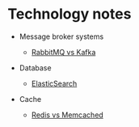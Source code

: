 # Technology notes

- Message broker systems
  - [RabbitMQ vs Kafka](https://dodangquan.blogspot.com/2018/10/rabbitmq-va-kafka-phan-1-hai-he-thong-truyen-tin-khac-nhau.html)

- Database
  - [ElasticSearch](https://topdev.vn/blog/elasticsearch-la-gi/?utm_source=facebook&utm_medium=post&utm_campaign=anhltv&utm_content=b_json&utm_term=marketing&fbclid=IwAR3vrfI-pJZukOBKb65ilumBaXCDIa5NeK-iYo6FB-KfsbiRDLna08_skJc)
- Cache
  - [Redis vs Memcached](https://www.imaginarycloud.com/blog/redis-vs-memcached/)
